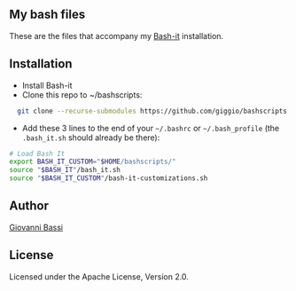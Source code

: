 My bash files
------

These are the files that accompany my
[Bash-it](https://github.com/Bash-it/bash-it)
installation.

Installation
------

* Install Bash-it
* Clone this repo to ~/bashscripts:
````bash
  git clone --recurse-submodules https://github.com/giggio/bashscripts
````
* Add these 3 lines to the end of your `~/.bashrc` or `~/.bash_profile` (the
  `.bash_it.sh` should already be there):
````bash
# Load Bash It
export BASH_IT_CUSTOM="$HOME/bashscripts/"
source "$BASH_IT"/bash_it.sh
source "$BASH_IT_CUSTOM"/bash-it-customizations.sh
````

Author
------

[Giovanni Bassi](https://github.com/giggio)

License
-------

Licensed under the Apache License, Version 2.0.
